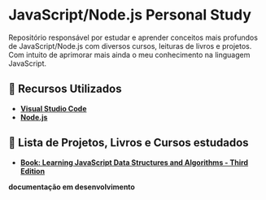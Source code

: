 # JavaScript/Node.js Personal Study

Repositório responsável por estudar e aprender conceitos mais profundos de JavaScript/Node.js com diversos cursos, leituras de livros e projetos. Com intuito de aprimorar mais ainda o meu conhecimento na linguagem JavaScript.

## 🚀 Recursos Utilizados

- **[Visual Studio Code](https://code.visualstudio.com/?WT.mc_id=js_personal_study-github-gllemos)**
- **[Node.js](https://nodejs.org/en/)**

## 📕 Lista de Projetos, Livros e Cursos estudados

- **[Book: Learning JavaScript Data Structures and Algorithms - Third Edition](learnjs-datastructure-algorithms/README.md)**

**documentação em desenvolvimento**
